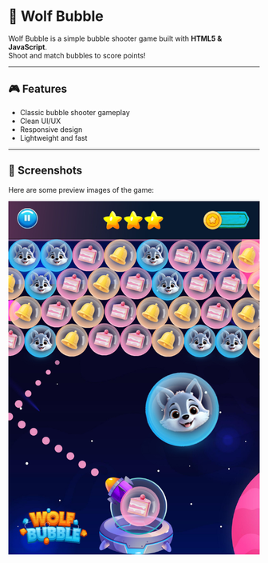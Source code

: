 # 🐺 Wolf Bubble

Wolf Bubble is a simple bubble shooter game built with **HTML5 & JavaScript**.  
Shoot and match bubbles to score points!

---

## 🎮 Features
- Classic bubble shooter gameplay  
- Clean UI/UX  
- Responsive design  
- Lightweight and fast  

---

## 📸 Screenshots
Here are some preview images of the game:

![Gameplay Screenshot](./assets/images/1.jpg)
